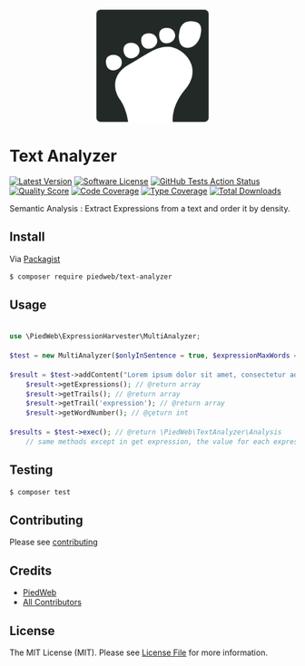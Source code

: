 <p align="center"><a href="https://dev.piedweb.com">
<img src="https://raw.githubusercontent.com/PiedWeb/piedweb-devoluix-theme/master/src/img/logo_title.png" width="200" height="200" alt="Open Source Package" />
</a></p>

# Text Analyzer

[![Latest Version](https://img.shields.io/github/tag/PiedWeb/TextAnalyzer.svg?style=flat&label=release)](https://github.com/PiedWeb/TextAnalyzer/tags)
[![Software License](https://img.shields.io/badge/license-MIT-brightgreen.svg?style=flat)](LICENSE)
[![GitHub Tests Action Status](https://img.shields.io/github/workflow/status/PiedWeb/TextAnalyzer/Tests?label=tests)](https://github.com/PiedWeb/TextAnalyzer/actions)
[![Quality Score](https://img.shields.io/scrutinizer/g/PiedWeb/TextAnalyzer.svg?style=flat)](https://scrutinizer-ci.com/g/PiedWeb/TextAnalyzer)
[![Code Coverage](https://codecov.io/gh/PiedWeb/TextAnalyzer/branch/main/graph/badge.svg)](https://codecov.io/gh/PiedWeb/TextAnalyzer/branch/main)
[![Type Coverage](https://shepherd.dev/github/PiedWeb/TextAnalyzer/coverage.svg)](https://shepherd.dev/github/PiedWeb/TextAnalyzer)
[![Total Downloads](https://img.shields.io/packagist/dt/piedweb/text-analyzer.svg?style=flat)](https://packagist.org/packages/piedweb/text-analyzer)

Semantic Analysis : Extract Expressions from a text and order it by density.

## Install

Via [Packagist](https://img.shields.io/packagist/dt/piedweb/text-analyzer.svg?style=flat)

``` bash
$ composer require piedweb/text-analyzer
```

## Usage

``` php

use \PiedWeb\ExpressionHarvester\MultiAnalyzer;

$test = new MultiAnalyzer($onlyInSentence = true, $expressionMaxWords = 5, $keepTrail = 5);

$result = $test->addContent("Lorem ipsum dolor sit amet, consectetur adipiscing elit, sed...");  // @return \PiedWeb\TextAnalyzer\Analysis
    $result->getExpressions(); // @return array
    $result->getTrails(); // @return array
    $result->getTrail('expression'); // @return array
    $result->getWordNumber(); // @çeturn int

$results = $test->exec(); // @return \PiedWeb\TextAnalyzer\Analysis
    // same methods except in get expression, the value for each expression is not anymore his number

```

## Testing

``` bash
$ composer test
```

## Contributing

Please see [contributing](https://dev.piedweb.com/contributing)

## Credits

- [PiedWeb](https://piedweb.com)
- [All Contributors](https://github.com/PiedWeb/:package_skake/graphs/contributors)

## License

The MIT License (MIT). Please see [License File](LICENSE) for more information.
